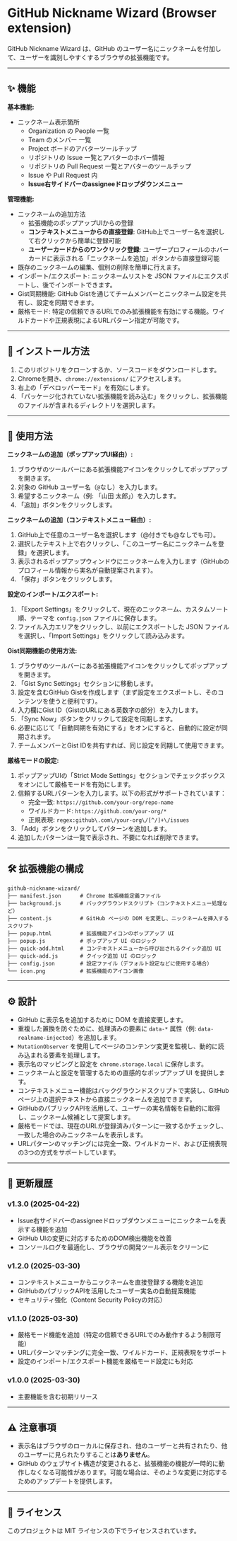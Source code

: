 # GitHub Nickname Wizard (Browser extension)

GitHub Nickname Wizard は、GitHub のユーザー名にニックネームを付加して、ユーザーを識別しやすくするブラウザの拡張機能です。

---

## ✨ 機能

**基本機能:**
* ニックネーム表示箇所
  * Organization の People 一覧
  * Team のメンバー 一覧
  * Project ボードのアバターツールチップ
  * リポジトリの Issue 一覧とアバターのホバー情報
  * リポジトリの Pull Request 一覧とアバターのツールチップ
  * Issue や Pull Request 内
  * **Issue右サイドバーのassigneeドロップダウンメニュー**

**管理機能:**
* ニックネームの追加方法
  * 拡張機能のポップアップUIからの登録
  * **コンテキストメニューからの直接登録**: GitHub上でユーザー名を選択して右クリックから簡単に登録可能
  * **ユーザーカードからのワンクリック登録**: ユーザープロフィールのホバーカードに表示される「ニックネームを追加」ボタンから直接登録可能
* 既存のニックネームの編集、個別の削除を簡単に行えます。
* インポート/エクスポート: ニックネームリストを JSON ファイルにエクスポートし、後でインポートできます。
* Gist同期機能: GitHub Gistを通じてチームメンバーとニックネーム設定を共有し、設定を同期できます。
* 厳格モード: 特定の信頼できるURLでのみ拡張機能を有効にする機能。ワイルドカードや正規表現によるURLパターン指定が可能です。

---

## 🚀 インストール方法

1.  このリポジトリをクローンするか、ソースコードをダウンロードします。
2.  Chromeを開き、`chrome://extensions/` にアクセスします。
3.  右上の「デベロッパーモード」を有効にします。
4.  「パッケージ化されていない拡張機能を読み込む」をクリックし、拡張機能のファイルが含まれるディレクトリを選択します。

---

## 🧩 使用方法

**ニックネームの追加（ポップアップUI経由）:**
1.  ブラウザのツールバーにある拡張機能アイコンをクリックしてポップアップを開きます。
2.  対象の GitHub ユーザー名（`@`なし）を入力します。
3.  希望するニックネーム（例: 「山田 太郎」）を入力します。
4.  「追加」ボタンをクリックします。

**ニックネームの追加（コンテキストメニュー経由）:**
1.  GitHub上で任意のユーザー名を選択します（@付きでも@なしでも可）。
2.  選択したテキスト上で右クリックし、「このユーザー名にニックネームを登録」を選択します。
3.  表示されるポップアップウィンドウにニックネームを入力します（GitHubのプロフィール情報から実名が自動提案されます）。
4.  「保存」ボタンをクリックします。

**設定のインポート/エクスポート:**
1.  「Export Settings」をクリックして、現在のニックネーム、カスタムソート順、テーマを `config.json` ファイルに保存します。
2.  ファイル入力エリアをクリックし、以前にエクスポートした JSON ファイルを選択し、「Import Settings」をクリックして読み込みます。

**Gist同期機能の使用方法:**
1.  ブラウザのツールバーにある拡張機能アイコンをクリックしてポップアップを開きます。
2.  「Gist Sync Settings」セクションに移動します。
3.  設定を含むGitHub Gistを作成します（まず設定をエクスポートし、そのコンテンツを使うと便利です）。
4.  入力欄にGist ID（GistのURLにある英数字の部分）を入力します。
5.  「Sync Now」ボタンをクリックして設定を同期します。
6.  必要に応じて「自動同期を有効にする」をオンにすると、自動的に設定が同期されます。
7.  チームメンバーとGist IDを共有すれば、同じ設定を同期して使用できます。

**厳格モードの設定:**
1.  ポップアップUIの「Strict Mode Settings」セクションでチェックボックスをオンにして厳格モードを有効にします。
2.  信頼するURLパターンを入力します。以下の形式がサポートされています：
    * 完全一致: `https://github.com/your-org/repo-name`
    * ワイルドカード: `https://github.com/your-org/*`
    * 正規表現: `regex:github\.com\/your-org\/[^/]+\/issues`
3.  「Add」ボタンをクリックしてパターンを追加します。
4.  追加したパターンは一覧で表示され、不要になれば削除できます。

---

## 🛠️ 拡張機能の構成

```
github-nickname-wizard/
├── manifest.json      # Chrome 拡張機能定義ファイル
├── background.js      # バックグラウンドスクリプト（コンテキストメニュー処理など）
├── content.js         # GitHub ページの DOM を変更し、ニックネームを挿入するスクリプト
├── popup.html         # 拡張機能アイコンのポップアップ UI
├── popup.js           # ポップアップ UI のロジック
├── quick-add.html     # コンテキストメニューから呼び出されるクイック追加 UI
├── quick-add.js       # クイック追加 UI のロジック
├── config.json        # 設定ファイル（デフォルト設定などに使用する場合）
└── icon.png           # 拡張機能のアイコン画像
```

---

## ⚙️ 設計

*   GitHub に表示名を追加するために DOM を直接変更します。
*   重複した置換を防ぐために、処理済みの要素に `data-*` 属性（例: `data-realname-injected`）を追加します。
*   `MutationObserver` を使用してページのコンテンツ変更を監視し、動的に読み込まれる要素を処理します。
*   表示名のマッピングと設定を `chrome.storage.local` に保存します。
*   ニックネームと設定を管理するための直感的なポップアップ UI を提供します。
*   コンテキストメニュー機能はバックグラウンドスクリプトで実装し、GitHubページ上の選択テキストから直接ニックネームを追加できます。
*   GitHubのパブリックAPIを活用して、ユーザーの実名情報を自動的に取得し、ニックネーム候補として提案します。
*   厳格モードでは、現在のURLが登録済みパターンに一致するかチェックし、一致した場合のみニックネームを表示します。
*   URLパターンのマッチングには完全一致、ワイルドカード、および正規表現の3つの方式をサポートしています。

---

## 📝 更新履歴

### v1.3.0 (2025-04-22)
*   Issue右サイドバーのassigneeドロップダウンメニューにニックネームを表示する機能を追加
*   GitHub UIの変更に対応するためのDOM検出機能を改善
*   コンソールログを最適化し、ブラウザの開発ツール表示をクリーンに

### v1.2.0 (2025-03-30)
*   コンテキストメニューからニックネームを直接登録する機能を追加
*   GitHubのパブリックAPIを活用したユーザー実名の自動提案機能
*   セキュリティ強化（Content Security Policyの対応）

### v1.1.0 (2025-03-30)
*   厳格モード機能を追加（特定の信頼できるURLでのみ動作するよう制限可能）
*   URLパターンマッチングに完全一致、ワイルドカード、正規表現をサポート
*   設定のインポート/エクスポート機能を厳格モード設定にも対応

### v1.0.0 (2025-03-30)
*   主要機能を含む初期リリース

---

## ⚠️ 注意事項

*   表示名はブラウザのローカルに保存され、他のユーザーと共有されたり、他のユーザーに見られたりすることは**ありません**。
*   GitHub のウェブサイト構造が変更されると、拡張機能の機能が一時的に動作しなくなる可能性があります。可能な場合は、そのような変更に対応するためのアップデートを提供します。

---

## 📄 ライセンス

このプロジェクトは MIT ライセンスの下でライセンスされています。
